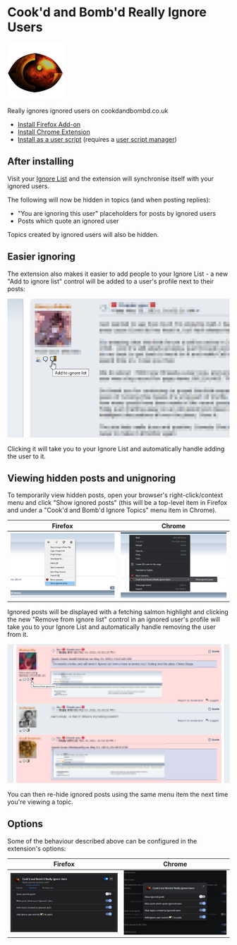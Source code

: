 # Cook'd and Bomb'd Really Ignore Users

![Extension Logo](icons/icon128.png)

Really ignores ignored users on cookdandbombd.co.uk

* [Install Firefox Add-on](https://addons.mozilla.org/en-US/firefox/addon/cookd-and-bombd-really-ignore-users/)
* [Install Chrome Extension]()
* [Install as a user script]() (requires a [user script manager](https://greasyfork.org/en#home-step-1))

## After installing

Visit your [Ignore List](https://www.cookdandbombd.co.uk/forums/index.php?action=profile;area=lists;sa=ignore) and the extension will synchronise itself with your ignored users.

The following will now be hidden in topics (and when posting replies):

- "You are ignoring this user" placeholders for posts by ignored users
- Posts which quote an ignored user

Topics created by ignored users will also be hidden.

## Easier ignoring

The extension also makes it easier to add people to your Ignore List - a new "Add to ignore list" control will be added to a user's profile next to their posts:

![Screenshot of the new 'Add to ignore list' control](screenshots/ignore_control.png)

Clicking it will take you to your Ignore List and automatically handle adding the user to it.

## Viewing hidden posts and unignoring

To temporarily view hidden posts, open your browser's right-click/context menu and click "Show ignored posts" (this will be a top-level item in Firefox and under a "Cook'd and Bomb'd Ignore Topics" menu item in Chrome).

| Firefox | Chrome |
|:-------:|:------:|
| ![Screenshot of the 'Show ignored posts' menu item in Firefox](screenshots/firefox_context_menu.png) | ![Screenshot of the 'Show ignored posts' menu item in Chrome](screenshots/chrome_context_menu.png) |

Ignored posts will be displayed with a fetching salmon highlight and clicking the new "Remove from ignore list" control in an ignored user's profile will take you to your Ignore List and automatically handle removing the user from it.

![Screenshot of ignored posts being shown](screenshots/showing_ignored_posts.png)

You can then re-hide ignored posts using the same menu item the next time you're viewing a topic.

## Options

Some of the behaviour described above can be configured in the extension's options:

| Firefox | Chrome |
|:-------:|:------:|
| ![Screenshot of the extension options in Firefox](screenshots/firefox_options.png) | ![Screenshot of the extension options in Chrome](screenshots/chrome_options.png) |